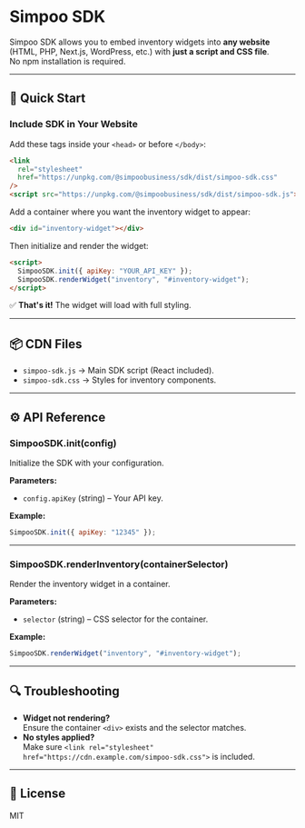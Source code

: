 # Simpoo SDK

Simpoo SDK allows you to embed inventory widgets into **any website** (HTML, PHP, Next.js, WordPress, etc.) with **just a script and CSS file**.  
No npm installation is required.

---

## 🚀 Quick Start

### Include SDK in Your Website

Add these tags inside your `<head>` or before `</body>`:

```html
<link
  rel="stylesheet"
  href="https://unpkg.com/@simpoobusiness/sdk/dist/simpoo-sdk.css"
/>
<script src="https://unpkg.com/@simpoobusiness/sdk/dist/simpoo-sdk.js"></script>
```

Add a container where you want the inventory widget to appear:

```html
<div id="inventory-widget"></div>
```

Then initialize and render the widget:

```html
<script>
  SimpooSDK.init({ apiKey: "YOUR_API_KEY" });
  SimpooSDK.renderWidget("inventory", "#inventory-widget");
</script>
```

✅ **That's it!** The widget will load with full styling.

---

## 📦 CDN Files

- `simpoo-sdk.js` → Main SDK script (React included).
- `simpoo-sdk.css` → Styles for inventory components.

---

## ⚙️ API Reference

### **SimpooSDK.init(config)**

Initialize the SDK with your configuration.

**Parameters:**

- `config.apiKey` (string) – Your API key.

**Example:**

```js
SimpooSDK.init({ apiKey: "12345" });
```

---

### **SimpooSDK.renderInventory(containerSelector)**

Render the inventory widget in a container.

**Parameters:**

- `selector` (string) – CSS selector for the container.

**Example:**

```js
SimpooSDK.renderWidget("inventory", "#inventory-widget");
```

---

## 🔍 Troubleshooting

- **Widget not rendering?**  
  Ensure the container `<div>` exists and the selector matches.
- **No styles applied?**  
  Make sure `<link rel="stylesheet" href="https://cdn.example.com/simpoo-sdk.css">` is included.
  <!-- *(If missing, the SDK will auto-inject CSS.)* -->

---

## 📄 License

MIT
